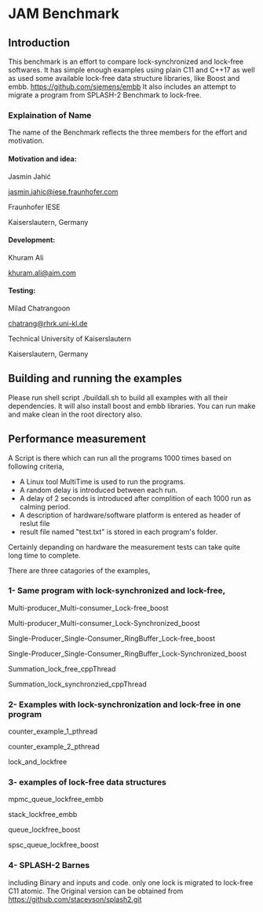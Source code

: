 
# JAM Benchmark

## Introduction
This benchmark is an effort to compare lock-synchronized and lock-free softwares. It has simple enough examples using plain C11 and C++17 as well as used some available lock-free data structure libraries, like Boost and embb. https://github.com/siemens/embb
It also includes an attempt to migrate a program from SPLASH-2 Benchmark to lock-free. 

### Explaination of Name
The name of the Benchmark reflects the three members for the effort and motivation. 

#### Motivation and idea: 

Jasmin Jahić

jasmin.jahic@iese.fraunhofer.com

Fraunhofer IESE

Kaiserslautern, Germany


#### Development: 

Khuram Ali 

khuram.ali@aim.com


#### Testing:

Milad Chatrangoon

chatrang@rhrk.uni-kl.de

Technical University of Kaiserslautern

Kaiserslautern, Germany


## Building and running the examples
Please run shell script ./buildall.sh to build all examples with all their dependencies. 
It will also install boost and embb libraries. 
You can run make and make clean in the root directory also.

## Performance measurement
A Script is there which can run all the programs 1000 times based on following criteria, 
* A Linux tool MultiTime is used to run the programs.
* A random delay is introduced between each run.
* A delay of 2 seconds is introduced after complition of each 1000 run as calming period.
* A description of hardware/software platform is entered as header of reslut file
* result file named "test.txt" is stored in each program's folder.

Certainly depanding on hardware the measurement tests can take quite long time to complete. 


There are three catagories of the examples, 

### 1- Same program with lock-synchronized and lock-free,


Multi-producer_Multi-consumer_Lock-free_boost

Multi-producer_Multi-consumer_Lock-Synchronized_boost

Single-Producer_Single-Consumer_RingBuffer_Lock-free_boost

Single-Producer_Single-Consumer_RingBuffer_Lock-Synchronized_boost

Summation_lock_free_cppThread

Summation_lock_synchronzied_cppThread



### 2- Examples with lock-synchronization and lock-free in one program

counter_example_1_pthread

counter_example_2_pthread

lock_and_lockfree



### 3- examples of lock-free data structures

mpmc_queue_lockfree_embb

stack_lockfree_embb

queue_lockfree_boost

spsc_queue_lockfree_boost

### 4- SPLASH-2 Barnes
  including Binary and inputs and code. only one lock is migrated to lock-free C11 atomic. 
  The Original version can be obtained from https://github.com/staceyson/splash2.git
